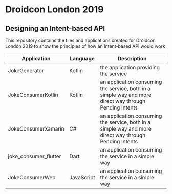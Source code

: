 # Droidcon London 2019
## Designing an Intent-based API
This repository contains the files and applications created for Droidcon London 2019 to show the principles of how an Intent-based API would work


| Application | Language | Description |
| ------------| ------------| ------------|
| JokeGenerator | Kotlin | the application providing the service|
|JokeConsumerKotlin | Kotlin |an application consuming the service, both in a simple way and more direct way through Pending Intents|
| JokeConsumerXamarin | C# | an application consuming the service, both in a simple way and more direct way through Pending Intents |
| joke_consumer_flutter | Dart | an application consuming the service in a simple way |
| JokeConsumerWeb | JavaScript | an application consuming the service in a simple way |
